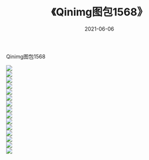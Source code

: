 ﻿---
layout: post
title:  《Qinimg图包1568》
date:   2021-06-06
img: http://imgx.orgx.ga/Qinimg图包/Qinimg图包1568/000.jpg
categories: [美女, 清纯, 唯美]
---

Qinimg图包1568

 ![](http://imgx.orgx.ga/Qinimg图包/Qinimg图包1568/001.jpg) <br>![](http://imgx.orgx.ga/Qinimg图包/Qinimg图包1568/002.jpg) <br>![](http://imgx.orgx.ga/Qinimg图包/Qinimg图包1568/003.jpg) <br>![](http://imgx.orgx.ga/Qinimg图包/Qinimg图包1568/004.jpg) <br>![](http://imgx.orgx.ga/Qinimg图包/Qinimg图包1568/005.jpg) <br>![](http://imgx.orgx.ga/Qinimg图包/Qinimg图包1568/006.jpg) <br>![](http://imgx.orgx.ga/Qinimg图包/Qinimg图包1568/007.jpg) <br>![](http://imgx.orgx.ga/Qinimg图包/Qinimg图包1568/008.jpg) <br>![](http://imgx.orgx.ga/Qinimg图包/Qinimg图包1568/009.jpg) <br>![](http://imgx.orgx.ga/Qinimg图包/Qinimg图包1568/010.jpg) <br>![](http://imgx.orgx.ga/Qinimg图包/Qinimg图包1568/011.jpg) <br>![](http://imgx.orgx.ga/Qinimg图包/Qinimg图包1568/012.jpg) <br>![](http://imgx.orgx.ga/Qinimg图包/Qinimg图包1568/013.jpg) <br>![](http://imgx.orgx.ga/Qinimg图包/Qinimg图包1568/014.jpg) <br>![](http://imgx.orgx.ga/Qinimg图包/Qinimg图包1568/015.jpg) <br>
